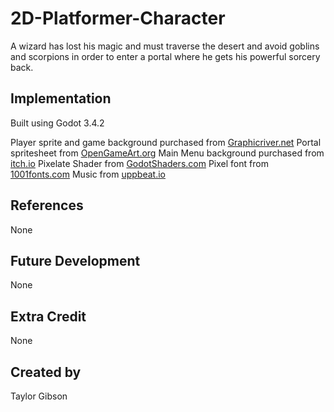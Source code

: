 # 2D-Platformer-Character
A wizard has lost his magic and must traverse the desert and avoid goblins and scorpions in order to enter a portal where he gets his powerful sorcery back.

## Implementation
Built using Godot 3.4.2

Player sprite and game background purchased from [Graphicriver.net](https://graphicriver.net/item/game-assets-pixel-platformer-kit-sprites-background-and-weapons/19258197)
Portal spritesheet from [OpenGameArt.org](https://opengameart.org/content/portals)
Main Menu background purchased from [itch.io](https://pzuh.itch.io/free-desert-platformer-tileset)
Pixelate Shader from [GodotShaders.com](https://godotshaders.com/shader/pixelate/)
Pixel font from [1001fonts.com](https://www.1001fonts.com/pixel-fonts.html)
Music from [uppbeat.io](https://uppbeat.io/browse/music/gaming?energy=2&vocal=1)


## References
None

## Future Development
None

## Extra Credit
None

## Created by 
Taylor Gibson
